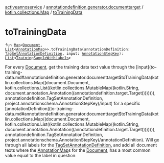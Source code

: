 [activeannoservice](../../index.md) / [annotationdefinition.generator.documenttarget](../index.md) / [kotlin.collections.Map](index.md) / [toTrainingData](./to-training-data.md)

# toTrainingData

`fun `[`Map`](https://kotlinlang.org/api/latest/jvm/stdlib/kotlin.collections/-map/index.html)`<`[`Document`](../../document/-document/index.md)`, `[`List`](https://kotlinlang.org/api/latest/jvm/stdlib/kotlin.collections/-list/index.html)`<`[`AnnotationMap`](../../document.annotation/-annotation-map.md)`>>.toTrainingData(annotationDefinition: `[`TagSetAnnotationDefinition`](../../annotationdefinition/-tag-set-annotation-definition/index.md)`, input: `[`AnnotationStepKey`](../../project.annotationschema/-annotation-step-key/index.md)`): `[`List`](https://kotlinlang.org/api/latest/jvm/stdlib/kotlin.collections/-list/index.html)`<`[`TrainingSampleWithLabels`](../-training-sample-with-labels/index.md)`>`

For every [Document](../../document/-document/index.md), get the training data text value through the [input](to-training-data.md#annotationdefinition.generator.documenttarget$toTrainingData(kotlin.collections.Map((document.Document, kotlin.collections.List((kotlin.collections.MutableMap((kotlin.String, document.annotation.Annotation((annotationdefinition.target.Target)))))))), annotationdefinition.TagSetAnnotationDefinition, project.annotationschema.AnnotationStepKey)/input) for a specific [annotationDefinition](to-training-data.md#annotationdefinition.generator.documenttarget$toTrainingData(kotlin.collections.Map((document.Document, kotlin.collections.List((kotlin.collections.MutableMap((kotlin.String, document.annotation.Annotation((annotationdefinition.target.Target)))))))), annotationdefinition.TagSetAnnotationDefinition, project.annotationschema.AnnotationStepKey)/annotationDefinition). Will go through all labels
for the [TagSetAnnotationDefinition](../../annotationdefinition/-tag-set-annotation-definition/index.md), and add all document texts where the [AnnotationMap](../../document.annotation/-annotation-map.md)s for the [Document](../../document/-document/index.md), has a most common value equal
to the label in question

